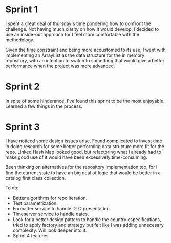 # Sprint 1

I spent a great deal of thursday's time pondering how to confront the challenge. Not having much clarity on how it would develop, I decided to use an inside-out approach for I feel more comfortable with the methodology.

Given the time constraint and being more accustomed to its use, I went with implementing an ArrayList as the data structure for the in memory repository, with an intention to switch to something that would give a better performance when the project was more advanced.


# Sprint 2

In spite of some hinderance, I've found this sprint to be the most enjoyable. Learned a few things in the process.


# Sprint 3

I have noticed some design issues arise. Found complicated to invest time in doing research for some better performing data structure more fit for the repo. Linked Hash Map looked good, but refactoring what I already had to make good use of it would have been excessively time-consuming.

Been thinking on alternatives for the repository implementation too, for I find the current state to have an big deal of logic that would be better in a catalog first class collection.

To do:

- Better algorithms for repo iteration.
- Test parametrization.
- Formatter service to handle DTO presentation.
- Timeserver service to handle dates.
- Look for a better design pattern to handle the country especifications, tried to apply factory and strategy but felt like I was adding unnecesary complexity. Will look deeper into it.
- Sprint 4 features.
